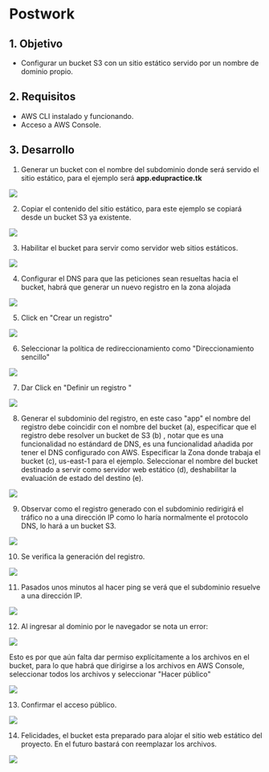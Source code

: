 # Postwork

## 1. Objetivo 
- Configurar un bucket S3 con un sitio estático servido por un nombre de dominio propio.

## 2. Requisitos 
- AWS CLI instalado y funcionando. 
- Acceso a AWS Console.

## 3. Desarrollo 
1. Generar un bucket con el nombre del subdominio donde será servido el sitio estático, para el ejemplo será **app.edupractice.tk**

<img src="img/make_bucket.png">

2. Copiar el contenido del sitio estático, para este ejemplo se copiará desde un bucket S3 ya existente.

<img src="img/Copy-files-from-existing-bucket.png">

3. Habilitar el bucket para servir como servidor web sitios estáticos.

<img src="img/habilitar-bucket-s3.png">

 4. Configurar el DNS para que las peticiones sean resueltas hacia el bucket, habrá que generar un nuevo registro en la zona alojada
 
<img src="img/Zona alojada.png">

5. Click en "Crear un registro"

<img src="img/crear-registro.png">

6. Seleccionar la política de redireccionamiento como "Direccionamiento sencillo"

<img src="img/redireccionamiento-sencillo.png">

7. Dar Click en "Definir un registro "

<img src="img/configurar-registro.png">

8. Generar el subdominio del registro, en este caso "app" el nombre del registro debe coincidir con el nombre del bucket (a), especificar que el registro debe resolver un bucket de S3 (b) , notar que es una funcionalidad no estándard de DNS, es una funcionalidad añadida por tener el DNS configurado con AWS. Especificar la Zona donde trabaja el bucket  (c),  us-east-1 para el ejemplo. Seleccionar el nombre del bucket destinado a servir como servidor web estático (d), deshabilitar la evaluación de estado del destino (e).

<img src="img/configurar-registro.png">

9. Observar como el registro generado con el subdominio redirigirá el tráfico no a una dirección IP como lo haría normalmente el protocolo DNS, lo hará a un bucket S3.

<img src="img/Generar-regla.png">

10. Se verifica la generación del registro. 

<img src="img/verificar-generacion-registro.png">

11. Pasados unos minutos al hacer ping se verá que el subdominio resuelve a una dirección IP.

<img src="img/ping.png">

12. Al ingresar al dominio por le navegador se nota un error:

<img src="img/error403.png">

Esto es por que aún falta dar permiso explícitamente a los archivos en el bucket, para lo que habrá que dirigirse a los archivos en AWS Console, seleccionar todos los archivos y seleccionar "Hacer público"

<img src="img/acceso-publico.png">

13. Confirmar el acceso público.

<img src="img/aceptar-accceso-publico.png">

14. Felicidades, el bucket esta preparado para alojar el sitio web estático del proyecto. En el futuro bastará con reemplazar los archivos.

<img src="img/is-done.png">
